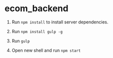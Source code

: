 # ecom_backend

1. Run `npm install` to install server dependencies.

2. Run `npm install gulp -g`

3. Run `gulp`

4. Open new shell and run `npm start`